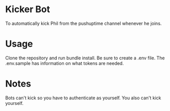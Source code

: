 # Kicker Bot
To automatically kick Phil from the pushuptime channel whenever he joins.

# Usage
Clone the repository and run bundle install. Be sure to create a .env file. The .env.sample has information on what tokens are needed.

# Notes
Bots can't kick so you have to authenticate as yourself. You also can't kick yourself.